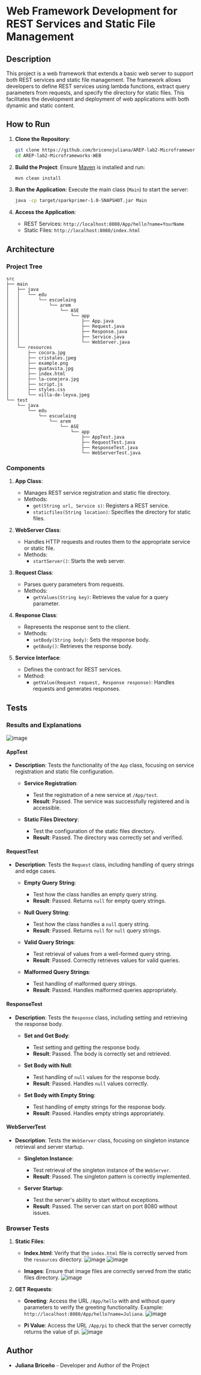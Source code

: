 # Web Framework Development for REST Services and Static File Management

## Description

This project is a web framework that extends a basic web server to support both REST services and static file management. The framework allows developers to define REST services using lambda functions, extract query parameters from requests, and specify the directory for static files. This facilitates the development and deployment of web applications with both dynamic and static content.

## How to Run

1. **Clone the Repository**:
   ```bash
   git clone https://github.com/bricenojuliana/AREP-lab2-Microframeworks-WEB.git
   cd AREP-lab2-Microframeworks-WEB
   ```

2. **Build the Project**:
   Ensure [Maven](https://maven.apache.org/) is installed and run:
   ```bash
   mvn clean install
   ```

3. **Run the Application**:
   Execute the main class (`Main`) to start the server:
   ```bash
   java -cp target/sparkprimer-1.0-SNAPSHOT.jar Main
   ```

4. **Access the Application**:
   - REST Services: `http://localhost:8080/App/hello?name=YourName`
   - Static Files: `http://localhost:8080/index.html`

## Architecture

### Project Tree

```
src
├── main
│   ├── java
│   │   └── edu
│   │       └── escuelaing
│   │           └── arem
│   │               └── ASE
│   │                   └── app
│   │                       ├── App.java
│   │                       ├── Request.java
│   │                       ├── Response.java
│   │                       ├── Service.java
│   │                       └── WebServer.java
│   └── resources
│       ├── cocora.jpg
│       ├── cristales.jpeg
│       ├── example.png
│       ├── guatavita.jpg
│       ├── index.html
│       ├── la-conejera.jpg
│       ├── script.js
│       ├── styles.css
│       └── villa-de-leyva.jpeg
└── test
    └── java
        └── edu
            └── escuelaing
                └── arem
                    └── ASE
                        └── app
                            ├── AppTest.java
                            ├── RequestTest.java
                            ├── ResponseTest.java
                            └── WebServerTest.java

```

### Components

1. **App Class**:
   - Manages REST service registration and static file directory.
   - Methods:
     - `get(String url, Service s)`: Registers a REST service.
     - `staticfiles(String location)`: Specifies the directory for static files.

2. **WebServer Class**:
   - Handles HTTP requests and routes them to the appropriate service or static file.
   - Methods:
     - `startServer()`: Starts the web server.

3. **Request Class**:
   - Parses query parameters from requests.
   - Methods:
     - `getValues(String key)`: Retrieves the value for a query parameter.

4. **Response Class**:
   - Represents the response sent to the client.
   - Methods:
     - `setBody(String body)`: Sets the response body.
     - `getBody()`: Retrieves the response body.

5. **Service Interface**:
   - Defines the contract for REST services.
   - Method:
     - `getValue(Request request, Response response)`: Handles requests and generates responses.


## Tests

### Results and Explanations

![image](https://github.com/user-attachments/assets/fa708212-4ab0-47ee-8468-172aa27cbd7e)

#### AppTest

- **Description**: Tests the functionality of the `App` class, focusing on service registration and static file configuration.

  - **Service Registration**:
    - Test the registration of a new service at `/App/test`.
    - **Result**: Passed. The service was successfully registered and is accessible.

  - **Static Files Directory**:
    - Test the configuration of the static files directory.
    - **Result**: Passed. The directory was correctly set and verified.

#### RequestTest

- **Description**: Tests the `Request` class, including handling of query strings and edge cases.

  - **Empty Query String**:
    - Test how the class handles an empty query string.
    - **Result**: Passed. Returns `null` for empty query strings.

  - **Null Query String**:
    - Test how the class handles a `null` query string.
    - **Result**: Passed. Returns `null` for `null` query strings.

  - **Valid Query Strings**:
    - Test retrieval of values from a well-formed query string.
    - **Result**: Passed. Correctly retrieves values for valid queries.

  - **Malformed Query Strings**:
    - Test handling of malformed query strings.
    - **Result**: Passed. Handles malformed queries appropriately.

#### ResponseTest

- **Description**: Tests the `Response` class, including setting and retrieving the response body.

  - **Set and Get Body**:
    - Test setting and getting the response body.
    - **Result**: Passed. The body is correctly set and retrieved.

  - **Set Body with Null**:
    - Test handling of `null` values for the response body.
    - **Result**: Passed. Handles `null` values correctly.

  - **Set Body with Empty String**:
    - Test handling of empty strings for the response body.
    - **Result**: Passed. Handles empty strings appropriately.

#### WebServerTest

- **Description**: Tests the `WebServer` class, focusing on singleton instance retrieval and server startup.

  - **Singleton Instance**:
    - Test retrieval of the singleton instance of the `WebServer`.
    - **Result**: Passed. The singleton pattern is correctly implemented.

  - **Server Startup**:
    - Test the server's ability to start without exceptions.
    - **Result**: Passed. The server can start on port 8080 without issues.

### Browser Tests

1. **Static Files**:
   - **Index.html**: Verify that the `index.html` file is correctly served from the `resources` directory.
     ![image](https://github.com/user-attachments/assets/b9f3f77a-590a-4425-a300-7bad6b94a7bd)
     ![image](https://github.com/user-attachments/assets/bfdb2e98-070d-4901-9301-f143cb317ec4)



   - **Images**: Ensure that image files are correctly served from the static files directory.
     ![image](https://github.com/user-attachments/assets/22695e60-fc95-448b-8b3b-6824f152509d)

2. **GET Requests**:
   - **Greeting**: Access the URL `/App/hello` with and without query parameters to verify the greeting functionality. Example: `http://localhost:8080/App/hello?name=Juliana`.
     ![image](https://github.com/user-attachments/assets/237f618b-065b-400c-9292-e87c6137cf6b)

   - **Pi Value**: Access the URL `/App/pi` to check that the server correctly returns the value of pi.
     ![image](https://github.com/user-attachments/assets/da1d244f-3149-45a5-b966-ed130be40671)

## Author

* **Juliana Briceño** - Developer and Author of the Project
